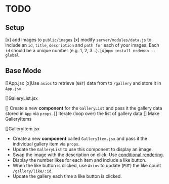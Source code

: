 # TODO

## Setup
[x] add images to `public/images`
[x] modify `server/modules/data.js`  to include an `id`, `title`, `description` and `path for` each of your images. Each `id` should be a unique number (e.g. 1, 2, 3...).
[x]`npm install nodemon --global`

## Base Mode
[]App.jsx
[x]Use `axios` to retrieve (`GET`) data from to `/gallery` and store it in `App.jsx`.

[]GalleryList.jsx

[] Create a new **component** for the `GalleryList` and pass it the gallery data stored in `App` via `props`.
[] Iterate (loop over) the list of gallery data
[] Make GalleryItems


[]GalleryItem.jsx
- Create a new **component** called `GalleryItem.jsx` and pass it the individual gallery item via `props`. 
- Update the `GalleryList` to use this component to display an image.
- Swap the image with the description on click. Use [conditional rendering](https://reactjs.org/docs/conditional-rendering.html).
- Display the number likes for each item and include a like button.
- When the like button is clicked, use `Axios` to update (`PUT`) the like count `/gallery/like/:id`.
- Update the gallery each time a like button is clicked.




